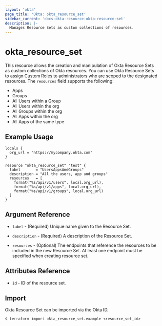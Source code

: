 ```yaml
---
layout: 'okta'
page_title: 'Okta: okta_resource_set'
sidebar_current: 'docs-okta-resource-okta-resource-set'
description: |-
  Manages Resource Sets as custom collections of resources.
---
```


# okta_resource_set

This resource allows the creation and manipulation of Okta Resource Sets as custom collections of Okta resources. You can use 
Okta Resource Sets to assign Custom Roles to administrators who are scoped to the designated resources.
The `resources` field supports the following:
 - Apps
 - Groups
 - All Users within a Group
 - All Users within the org
 - All Groups within the org
 - All Apps within the org
 - All Apps of the same type

## Example Usage

```hcl
locals {
  org_url = "https://mycompany.okta.com"
}

resource "okta_resource_set" "test" {
  label       = "UsersAppsAndGroups"
  description = "All the users, app and groups"
  resources   = [
    format("%s/api/v1/users", local.org_url),
    format("%s/api/v1/apps", local.org_url),
    format("%s/api/v1/groups", local.org_url)
  ]
}
```

## Argument Reference

- `label` - (Required) Unique name given to the Resource Set.

- `description` - (Required) A description of the Resource Set.

- `resources` - (Optional) The endpoints that reference the resources to be included in the new Resource Set. At least one
  endpoint must be specified when creating resource set.

## Attributes Reference

- `id` - ID of the resource set.

## Import

Okta Resource Set can be imported via the Okta ID.

```
$ terraform import okta_resource_set.example <resource_set_id>
```
